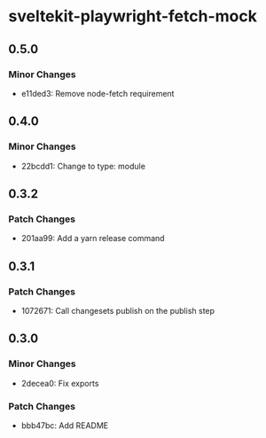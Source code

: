 # sveltekit-playwright-fetch-mock

## 0.5.0

### Minor Changes

- e11ded3: Remove node-fetch requirement

## 0.4.0

### Minor Changes

- 22bcdd1: Change to type: module

## 0.3.2

### Patch Changes

- 201aa99: Add a yarn release command

## 0.3.1

### Patch Changes

- 1072671: Call changesets publish on the publish step

## 0.3.0

### Minor Changes

- 2decea0: Fix exports

### Patch Changes

- bbb47bc: Add README
